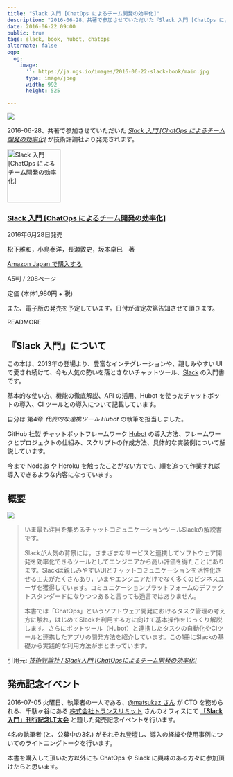 ```yaml
---
title: "Slack 入門 [ChatOps によるチーム開発の効率化]"
description: "2016-06-28、共著で参加させていただいた『Slack 入門 [ChatOps によるチーム開発の効率化]』 が技術評論社より発売されます。"
date: 2016-06-22 09:00
public: true
tags: slack, book, hubot, chatops
alternate: false
ogp:
  og:
    image:
      '': https://ja.ngs.io/images/2016-06-22-slack-book/main.jpg
      type: image/jpeg
      width: 992
      height: 525

---
```


![](2016-06-22-slack-book/main.jpg)

2016-06-28、共著で参加させていただいた _[Slack 入門 [ChatOps によるチーム開発の効率化]][amazon]_ が技術評論社より発売されます。

<div class="book clearboth">
<div class="book-left">
<img src="/images/slack-book/247x350.jpg" width="123" alt="Slack 入門 [ChatOps によるチーム開発の効率化]">
</div>
<div class="book-right">
<h3><a href="http://bit.ly/slack-book">Slack 入門 [ChatOps によるチーム開発の効率化]</a></h3>
<p>2016年6月28日発売</p>
<p>松下雅和，小島泰洋，長瀬敦史，坂本卓巳　著</p>
<p><a href="http://bit.ly/slack-book">Amazon Japan で購入する</a></p>
<p>A5判 / 208ページ</p>
<p>定価 (本体1,980円 + 税)</p>
</div>
</div>

また、電子版の発売を予定しています。日付が確定次第告知させて頂きます。

READMORE

## 『Slack 入門』について

この本は、2013年の登場より、豊富なインテグレーションや、親しみやすい UI で愛され続けて、今も人気の勢いを落とさないチャットツール、[Slack] の入門書です。　

基本的な使い方、機能の徹底解説、API の活用、Hubot を使ったチャットボットの導入、CI ツールとの導入について記載しています。

自分は 第4章 _代表的な連携ツール Hubot_ の執筆を担当しました。

GitHub 社製 チャットボットフレームワーク [Hubot] の導入方法、フレームワークとプロジェクトの仕組み、スクリプトの作成方法、具体的な実装例について解説しています。

今まで Node.js や Heroku を触ったことがない方でも、順を追って作業すれば導入できるような内容になっています。

## 概要

![](2016-06-22-slack-book/ebisu-yurindo.jpg)

> いま最も注目を集めるチャットコミュニケーションツールSlackの解説書です。
>
> Slackが人気の背景には，さまざまなサービスと連携してソフトウェア開発を効率化できるツールとしてエンジニアから高い評価を得たことにあります。Slackは親しみやすいUIとチャットコミュニケーションを活性化させる工夫がたくさんあり，いまやエンジニアだけでなく多くのビジネスユーザを獲得しています。コミュニケーションプラットフォームのデファクトスタンダードになりつつあると言っても過言ではありません。
>
> 本書では「ChatOps」というソフトウェア開発におけるタスク管理の考え方に触れ，はじめてSlackを利用する方に向けて基本操作をじっくり解説します。さらにボットツール（Hubot）と連携したタスクの自動化やCIツールと連携したアプリの開発方法を紹介しています。この1冊にSlackの基礎から実践的な利用方法がまとまっています。

引用元: _[技術評論社 / Slack入門 [ChatOpsによるチーム開発の効率化]](http://gihyo.jp/book/2016/978-4-7741-8238-4)_

## 発売記念イベント

2016-07-05 火曜日、執筆者の一人である、[@matsukaz さん] が CTO を務められる、千駄ヶ谷にある [株式会社トランスリミット] さんのオフィスにて **[「Slack入門」刊行記念LT大会]** と題した発売記念イベントを行います。

4名の執筆者 (と、公募中の3名) がそれぞれ登壇し、導入の経緯や使用事例についてのライトニングトークを行います。

本書を購入して頂いた方以外にも ChatOps や Slack に興味のある方々に参加頂けたらと思います。

[amazon]: http://bit.ly/slack-book
[Hubot]: https://hubot.github.com/
[Slack]: https://slack.com/
[株式会社トランスリミット]: http://translimit.co.jp
[@matsukaz さん]: http://matsukaz.hatenablog.com
[「Slack入門」刊行記念LT大会]: http://connpass.com/event/34246/

